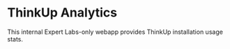 # ThinkUp Analytics

This internal Expert Labs-only webapp provides ThinkUp installation usage stats.